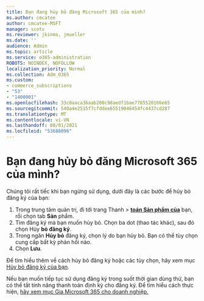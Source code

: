 ```yaml
---
title: Bạn đang hủy bỏ đăng Microsoft 365 của mình?
ms.author: cmcatee
author: cmcatee-MSFT
manager: scotv
ms.reviewer: jkinma, jmueller
ms.date: ''
audience: Admin
ms.topic: article
ms.service: o365-administration
ROBOTS: NOINDEX, NOFOLLOW
localization_priority: Normal
ms.collection: Adm_O365
ms.custom:
- commerce_subscriptions
- "53"
- "1400001"
ms.openlocfilehash: 33c0aaca36aab200c98aedf1bae7785520166e65
ms.sourcegitcommit: 540a4e2515f7cfddee65519046454fc4437cd287
ms.translationtype: MT
ms.contentlocale: vi-VN
ms.lasthandoff: 08/01/2021
ms.locfileid: "53688096"
---
```

# <a name="canceling-your-microsoft-365-subscription"></a>Bạn đang hủy bỏ đăng Microsoft 365 của mình?

Chúng tôi rất tiếc khi bạn ngừng sử dụng, dưới đây là các bước để hủy bỏ đăng ký của bạn:

1. Trong trung tâm quản trị, đi tới trang Thanh  >  **[toán Sản phẩm của](https://go.microsoft.com/fwlink/p/?linkid=842054)** bạn, rồi chọn tab **Sản** phẩm.
2. Tìm đăng ký mà bạn muốn hủy bỏ. Chọn ba dot (thao tác khác), sau đó chọn Hủy **bỏ đăng ký**.
3. Trong ngăn **Hủy bỏ** đăng ký, chọn lý do bạn hủy bỏ. Bạn có thể tùy chọn cung cấp bất kỳ phản hồi nào.
4. Chọn **Lưu**.

Để tìm hiểu thêm về cách hủy bỏ đăng ký hoặc các tùy chọn, hãy xem mục [Hủy bỏ đăng ký của bạn](/microsoft-365/commerce/subscriptions/cancel-your-subscription).

Nếu bạn muốn tiếp tục sử dụng đăng ký trong suốt thời gian dùng thử, bạn có thể tắt tính năng thanh toán định kỳ cho đăng ký. Để tìm hiểu cách thực hiện, [hãy xem mục Gia Microsoft 365 cho doanh nghiệp.](/microsoft-365/commerce/subscriptions/renew-your-subscription)
